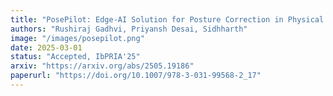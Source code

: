 ```yaml
---
title: "PosePilot: Edge-AI Solution for Posture Correction in Physical Exercises"
authors: "Rushiraj Gadhvi, Priyansh Desai, Sidhharth"
image: "/images/posepilot.png"
date: 2025-03-01
status: "Accepted, IbPRIA'25"
arxiv: "https://arxiv.org/abs/2505.19186"
paperurl: "https://doi.org/10.1007/978-3-031-99568-2_17"
---
```

